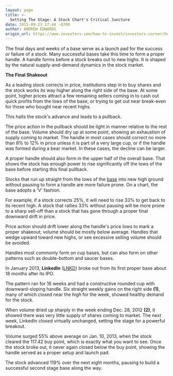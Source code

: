 ```yaml
---
layout: page
title: >-
  Setting The Stage: A Stock Chart's Critical Juncture
date: 2015-09-23 17:44 -0700
author: ANDREW EDWARDS
origin_url: https://www.investors.com/how-to-invest/investors-corner/how-linkedin-started-a-big-move
---
```





The final days and weeks of a base serve as a launch pad for the success or failure of a stock. Many successful bases take this time to form a proper handle. A handle forms before a stock breaks out to new highs. It is shaped by the natural supply-and-demand dynamics in the stock market.


**The Final Shakeout**


As a leading stock corrects in price, institutions step in to buy shares and the stock works its way higher along the right side of the base. At some point, higher prices attract a few remaining sellers coming in to cash out quick profits from the lows of the base, or trying to get out near break-even for those who bought near recent highs.


This halts the stock's advance and leads to a pullback.


The price action in the pullback should be light in manner relative to the rest of the base. Volume should dry up at some point, showing an exhaustion of supply coming to market. The handle in most cases should correct no more than 8% to 12% in price unless it is part of a very large cup, or if the handle was formed during a bear market. In these cases, the decline can be larger.


A proper handle should also form in the upper half of the overall base. That shows the stock has enough power to rise significantly off the lows of the base before starting this final pullback.


Stocks that run up straight from the lows of the [base](http://education.investors.com/investors-corner/770462-bases-are-just-chart-patterns.htm) into new high ground without pausing to form a handle are more failure prone. On a chart, the base adopts a 'V' fashion.


For example, if a stock corrects 25%, it will need to rise 33% to get back to its recent high. A stock that rallies 33% without pausing will be more prone to a sharp sell-off than a stock that has gone through a proper final downward drift in price.


Price action should drift lower along the handle's price lows to mark a proper shakeout; volume should be mostly below average. Handles that wedge upward toward new highs, or see excessive selling volume should be avoided.


Handles most commonly form on cup bases, but can also form on other patterns such as double-bottom and saucer bases.


In January 2013, **LinkedIn** ([LNKD](https://research.investors.com/quote.aspx?symbol=LNKD)) broke out from its first proper base about 18 months after its IPO.


The pattern ran for 16 weeks and had a constructive rounded cup with downward-sloping handle. Six straight weekly gains on the right side **(1)**, many of which closed near the high for the week, showed healthy demand for the stock.


When volume dried up sharply in the week ending Dec. 28, 2012 **(2)**, it showed there was very little supply of shares coming to market. The next week, LinkedIn closed virtually unchanged, setting the stage for a powerful breakout.


Volume surged 55% above average on Jan. 10, 2013, when the stock cleared the 117.42 buy point, which is exactly what you want to see. Once the stock broke out, it never again closed below the buy point, showing the handle served as a proper setup and launch pad.


The stock advanced 119% over the next eight months, pausing to build a successful second stage base along the way.




